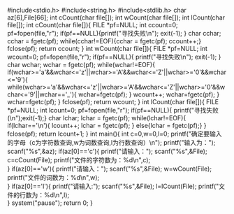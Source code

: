 #include<stdio.h>
#include<string.h>
#include<stdlib.h>
char az[6],File[66];
int cCount(char file[]);
int wCount(char file[]);
int lCount(char file[]);
int cCount(char file[]){
    FILE *pf=NULL;
    int ccount=0;
    pf=fopen(file,"r");
    if(pf==NULL){printf("寻找失败\n"); exit(-1); }
    char cchar;
    cchar = fgetc(pf);
    while(cchar!=EOF){cchar = fgetc(pf); ccount++;}
    fclose(pf);
    return ccount;
}
int wCount(char file[]){
    FILE *pf=NULL;
    int wcount=0;
    pf=fopen(file,"r");
    if(pf==NULL){ printf("寻找失败\n"); exit(-1);  }
    char wchar;
    wchar = fgetc(pf);
    while(wchar!=EOF){
        if(wchar>='a'&&wchar<='z'||wchar>='A'&&wchar<='Z'||wchar>='0'&&wchar<='9'){
            while(wchar>='a'&&wchar<='z'||wchar>='A'&&wchar<='Z'||wchar>='0'&&wchar<='9'||wchar=='_'){
                wchar=fgetc(pf);
            }
            wcount++;
            wchar=fgetc(pf);
        }
        wchar=fgetc(pf);
    }
    fclose(pf);
    return wcount;
}
int lCount(char file[]){
    FILE *pf=NULL;
    int lcount=0;
    pf=fopen(file,"r");
    if(pf==NULL){ printf("寻找失败(\n");exit(-1);}
    char lchar;
    lchar = fgetc(pf);
    while(lchar!=EOF){
        if(lchar=='\n'){ lcount++; lchar = fgetc(pf); }
        else{lchar = fgetc(pf);}
    } 
    fclose(pf);
    return lcount+1;
}
int main(){
 int c=0,w=0,l=0;
       printf("确定要输入的字母（c为字符数查询,w为词数查询,l为行数查询）\n");
    printf("输入为：");
        scanf("%s",&az);
        if(az[0]=='c'){
           printf("请输入：");
           scanf("%s",&File);
           c=cCount(File);
           printf("文件的字符数为：%d\n",c);    
        }
        if(az[0]=='w'){
            printf("请输入：");
            scanf("%s",&File); 
            w=wCount(File);
            printf("文件的词数为：%d\n",w);  
        }
        if(az[0]=='l'){
            printf("请输入:");
            scanf("%s",&File); 
            l=lCount(File);
            printf("文件的行数为：%d\n",l);               
        }
    system("pause");
    return 0;
}
